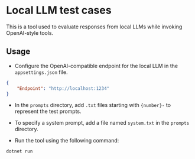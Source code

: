 # Local LLM test cases

This is a tool used to evaluate responses from local LLMs while invoking OpenAI-style tools.

## Usage

- Configure the OpenAI-compatible endpoint for the local LLM in the `appsettings.json` file.

```json
{
    "Endpoint": "http://localhost:1234"
}
```

- In the `prompts` directory, add `.txt` files starting with `{number}-` to represent the test prompts.

- To specify a system prompt, add a file named `system.txt` in the `prompts` directory.

- Run the tool using the following command:

```bash
dotnet run
```
